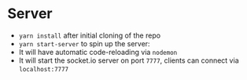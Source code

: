 # Server

- `yarn install` after initial cloning of the repo
- `yarn start-server` to spin up the server:
- It will have automatic code-reloading via `nodemon`
- It will start the socket.io server on port `7777`, clients can connect via `localhost:7777`
